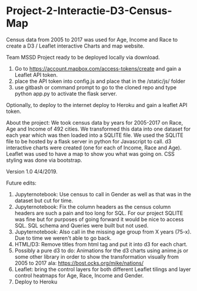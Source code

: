 # Project-2-Interactie-D3-Census-Map
Census data from 2005 to 2017 was used for Age, Income and Race to create a D3 / Leaflet interactive Charts and map website.

Team MSSD
Project ready to be deployed locally via download.
1) Go to https://account.mapbox.com/access-tokens/create and gain a Leaflet API token.
2) place the API token into config.js and place that in the /static/js/ folder
3) use gitbash or command prompt to go to the cloned repo and type python app.py to activate the flask server.

Optionally, to deploy to the internet deploy to Heroku and gain a leaflet API token.

About the project:
We took census data by years for 2005-2017 on Race, Age and Income of 492 cities.
We transformed this data into one dataset for each year which was then loaded into a SQLITE file.
We used the SQLITE file to be hosted by a flask server in python for Javascript to call.
d3 interactive charts were created (one for each of Income, Race and Age).
Leaflet was used to have a map to show you what was going on.
CSS styling was done via bootstrap.

Version 1.0 4/4/2019.

Future edits:
1) Jupyternotebook: Use census to call in Gender as well as that was in the dataset but cut for time.
2) Jupyternotebook: Fix the column headers as the census column headers are such a pain and too long for SQL. For our project SQLITE was fine but for purposes of going forward it would be nice to access SQL. SQL schema and Queries were built but not used.
3) Jupyternotebook: Also call in the missing age group from X years (75-x). Due to time we weren't able to go back.
4) HTML/D3: Remove titles from html tag and put it into d3 for each chart.
5) Possibly a pure d3 to do: Animations for the d3 charts using anime.js or some other library in order to show the transformation visually from 2005 to 2017 ala: https://bost.ocks.org/mike/nations/
6) Leaflet: bring the control layers for both different Leaflet tilings and layer control heatmaps for Age, Race, Income and Gender. 
7) Deploy to Heroku